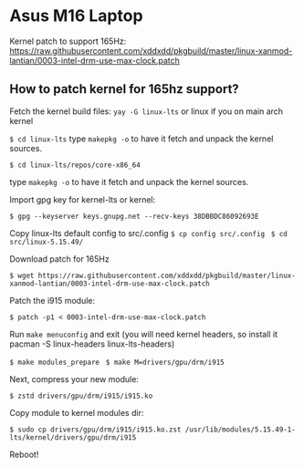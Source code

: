 # Asus M16 Laptop

Kernel patch to support 165Hz:
https://raw.githubusercontent.com/xddxdd/pkgbuild/master/linux-xanmod-lantian/0003-intel-drm-use-max-clock.patch

## How to patch kernel for 165hz support?

Fetch the kernel build files:
`yay -G linux-lts` or linux if you on main arch kernel

`$ cd linux-lts`
type `makepkg -o` to have it fetch and unpack the kernel sources.

`$ cd linux-lts/repos/core-x86_64`


type `makepkg -o` to have it fetch and unpack the kernel sources. 

Import gpg key for kernel-lts or kernel:

`$ gpg --keyserver keys.gnupg.net --recv-keys 38DBBDC86092693E`


Copy linux-lts default config to src/.config
`$ cp config src/.config `
`$ cd src/linux-5.15.49/ `
 
Download patch for 165Hz

`$ wget https://raw.githubusercontent.com/xddxdd/pkgbuild/master/linux-xanmod-lantian/0003-intel-drm-use-max-clock.patch`

Patch the i915 module:

`$ patch -p1 < 0003-intel-drm-use-max-clock.patch`

Run `make menuconfig` and exit  (you will need kernel headers, so install it pacman -S linux-headers linux-lts-headers)

`$ make modules_prepare `
`$ make M=drivers/gpu/drm/i915`

Next, compress your new module:

`$ zstd drivers/gpu/drm/i915/i915.ko`

Copy module to kernel modules dir:

`$ sudo cp drivers/gpu/drm/i915/i915.ko.zst /usr/lib/modules/5.15.49-1-lts/kernel/drivers/gpu/drm/i915`

Reboot!
